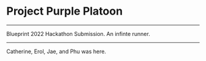 # Project Purple Platoon
***
Blueprint 2022 Hackathon Submission.
An infinte runner. 
***
Catherine, Erol, Jae, and Phu was here.

